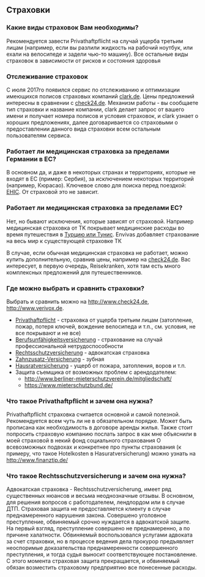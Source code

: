## Страховки

### Какие виды страховок Вам необходимы?
Рекомендуется завести Privathaftpflicht на случай ущерба третьим лицам (например, если вы разлили жидкость на рабочий ноутбук, или ехали на велосипеде и задели чью-то машину). Все остальные виды страховок в зависимости от рисков и состояния здоровья

### Отслеживание страховок
С июля 2017го появился сервис по отслеживанию и оптимизации имеющихся полисов страховых компаний [clark.de](https://www.clark.de/de/invitation/8hvwkbv2gh). Цены предложений интересны в сравнении с [check24.de](https://check24.de). Механизм работы - вы сообщаете тип страховки и название компании, clark делает запрос от вашего имени и получает номера полисов и условия страховок, и clark узнает о хороших предложениях, далее договаривается со страховыми о предоставлении данного вида страховки всем остальным пользователям сервиса.

### Работает ли медицинская страховка за пределами Германии в ЕС?
В основном да, и даже в некоторых странах и территориях, которые не входят в ЕС (пример: Сербия), за исключением некоторых территорий (например, Кюрасао). Ключевое слово для поиска перед поездкой: [EHIC](https://en.wikipedia.org/wiki/European_Health_Insurance_Card).  От страховой это не зависит.

### Работает ли медицинская страховка за пределами EC?
Нет, но бывают исключения, которые зависят от страховой. Например медицинская страховка от TK покрывает медицинские расходы во время путешествия в [Турцию или Тунис](https://www.tk.de/tk/beratung/schutz-im-ausland/ausserhalb-euroas/348470). Envivas добавляет страхование на весь мир к существующей страховке ТК 

В случае, если обычная медицинская страховка не работает, можно купить дополнительную, сравнив цены, например на [check24.de](https://www.check24.de/reiseversicherung). Вас интересует, в первую очередь, Reisekranken, хотя там есть много комплексных предложений для путешественников.

### Где можно выбрать и сравнить страховки?
Выбрать и сравнить можно на http://www.check24.de, http://www.verivox.de.
- [Privathaftpflicht](https://www.check24.de/privathaftpflicht/) - страховка от ущерба третьим лицам (затопление, пожар, потеря ключей, вождение велосипеда и т.п., см. условия, не все покрывают и не все)
- [Berufsunfähigkeitsversicherung](https://www.check24.de/berufsunfaehigkeitsversicherung/) - страхование на случай профессиональной нетрудоспособности
- [Rechtsschutzversicherung](https://www.check24.de/rechtsschutzversicherung/) - адвокатская страховка
- [Zahnzusatz-Versicherung](https://www.check24.de/zahnzusatzversicherung/) - зубная
- [Hausratversicherung](https://www.check24.de/hausratversicherung/) - ущерб от пожара, затопления, воров и т.п.
- Защита съемщика от возможных проблем с арендодателем:
  - http://www.berliner-mieterschutzverein.de/mitgliedschaft/
  - https://www.mieterschutzbund.de/

### Что такое Privathaftpflicht и зачем она нужна?
Privathaftpflicht страховка считается основной и самой полезной. Рекомендуется всем чуть ли не в обязательном порядке. Может быть прописана как необходимость в договоре аренды жилья.
Также стоит попросить страховую компанию послать запрос в как мне объяснили в моей страховой в некий фонд социального страхования
О всевозможных подвохах и конкретнее про пункты страхования (к примеру, что такое Hotelkosten в Hasuratversicherung) можно узнать на http://www.finanztip.de/

### Что такое Rechtsschutzversicherung и зачем она нужна?
Адвокатская страховка - Rechtsschutzversicherung, имеет ряд существенных нюансов и весьма неоднозначные отзывы. В основном,  для решения вопросов с работодателем, лендлордом или в случае ДТП. Страховая защита не предоставляется клиенту в случае преднамеренного нарушения закона. Совершено уголовное преступление, обвиняемый срочно нуждается в адвокатской защите. На первый взгляд, преступление совершено не преднамеренно, а по причине халатности. Обвиняемый воспользовался услугами адвоката за счет страховки, но в процессе ведения дела прокурор предъявляет неоспоримые доказательства преднамеренности совершенного преступления, и тогда судья выносит соответствующее постановление. С этого момента страховая защита прекращается, и обвиняемый обязан возместить страховому предприятию все понесенные расходы.
